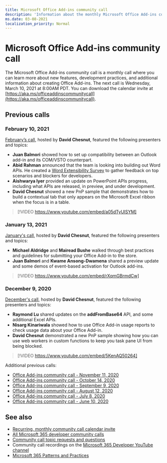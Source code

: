 ```yaml
---
title: Microsoft Office Add-ins community call
description: 'Information about the monthly Microsoft Office Add-ins community call agendas and schedule'
ms.date: 03-08-2021
localization_priority: Normal
---
```


# Microsoft Office Add-ins community call

The Microsoft Office Add-ins community call is a monthly call where you can learn more about new features, development practices, and additional information about creating Office Add-ins. The next call is Wednesday, March 10, 2021 at 8:00AM PDT. You can download the calendar invite at [https://aka.ms/officeaddinscommunitycall](https://aka.ms/officeaddinscommunitycall).

## Previous calls

### February 10, 2021

[February’s call](https://developer.microsoft.com/en-us/office/blogs/office-add-ins-community-call-february-10-2021/), hosted by **David Chesnut**, featured the following presenters and topics:

- **Juan Balmori** showed how to set up compatibility between an Outlook add-in and its COM/VSTO counterpart.
- **Abid Rahman** announced that the team is looking into building out Word APIs. He created a [Word Extensibility Survey](https://aka.ms/WordExtensibilitySurvey) to gather feedback on top scenarios and blockers for developers.
- **Aishwarya Iyer** provided an update on PowerPoint APIs progress, including what APIs are released, in preview, and under development.
- **David Chesnut** showed a new PnP sample that demonstrates how to build a contextual tab that only appears on the Microsoft Excel ribbon when the focus is in a table.

> [!VIDEO https://www.youtube.com/embed/a05dTyUlSYM]

### January 13, 2021

[January's call](https://developer.microsoft.com/en-us/office/blogs/office-add-ins-community-call-january-13-2021%E2%80%AF/), hosted by **David Chesnut**, featured the following presenters and topics:

- **Michael Aldridge** and **Mairead Bushe** walked through best practices and guidelines for submitting your Office Add-in to the store.
- **Juan Balmori** and **Kwame Ansong-Dwamena** shared a preview update and some demos of event-based activation for Outlook add-ins.

> [!VIDEO https://www.youtube.com/embed/rXqmGBrmdCw]

### December 9, 2020

[December's call](https://developer.microsoft.com/en-us/office/blogs/office-add-ins-community-call-december-9-2020/), hosted by **David Chesnut**, featured the following presenters and topics:

- **Raymond Lu** shared updates on the **addFromBase64** API, and some additional Excel APIs.
- **Nisarg Kinariwala** showed how to use Office Add-in usage reports to check usage data about your Office Add-in.
- **David Chesnut** demonstrated a new PnP sample showing how you can use web workers in custom functions to keep you task pane UI from being blocked.

> [!VIDEO https://www.youtube.com/embed/5KenAQ50264]

Additional previous calls:

- [Office Add-ins community call - November 11, 2020](https://developer.microsoft.com/en-us/office/blogs/office-add-ins-community-call-november-11-2020/)
- [Office Add-ins community call - October 14, 2020](https://developer.microsoft.com/en-us/office/blogs/office-add-ins-community-call-october-14-2020%E2%80%AF/)
- [Office Add-ins community call - September 9, 2020](https://developer.microsoft.com/en-us/office/blogs/office-add-ins-community-call-september-9-2020/)
- [Office Add-ins community call - August 12, 2020](https://developer.microsoft.com/en-us/office/blogs/office-add-ins-community-call-august-12-2020%e2%80%af)
- [Office Add-ins community call - July 8, 2020](https://developer.microsoft.com/en-us/office/blogs/office-add-ins-community-call-july-8-2020/)
- [Office Add-ins community call - June 10, 2020](https://developer.microsoft.com/en-us/office/blogs/office-add-ins-community-call-june-10-2020/)

## See also

- [Recurring, monthly community call calendar invite](https://aka.ms/officeaddinscommunitycall)
- [All Microsoft 365 developer community calls](https://aka.ms/M365DevCalls​)
- [Community call topic requests and questions](https://aka.ms/officeaddinsform)
- Community call recordings on the [Microsoft 365 Developer YouTube channel](https://aka.ms/OfficeDevYouTube)
- [Microsoft 365 Patterns and Practices](https://aka.ms/M365PnP)
